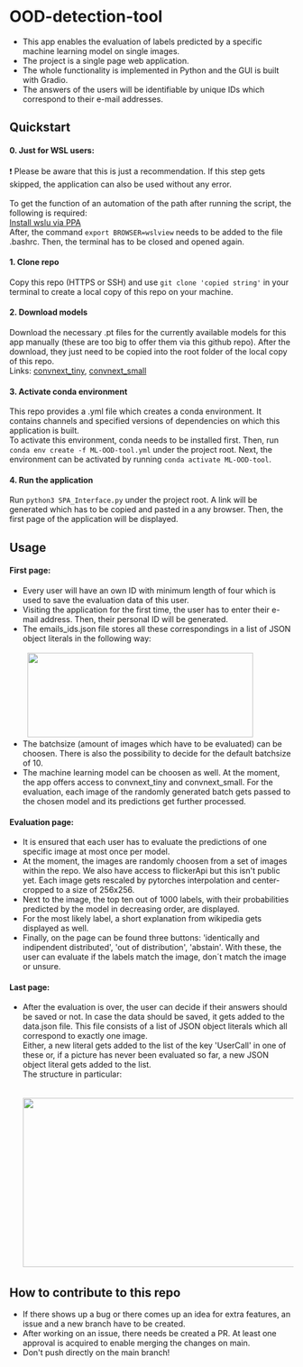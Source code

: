 # OOD-detection-tool

- This app enables the evaluation of labels predicted by a specific machine learning model on single images.
- The project is a single page web application.
- The whole functionality is implemented in Python and the GUI is built with Gradio.
- The answers of the users will be identifiable by unique IDs which correspond to their e-mail addresses.

## Quickstart

#### 0. Just for WSL users:
:exclamation: Please be aware that this is just a recommendation. If this step gets skipped, the application can also be used without any error. \
\
To get the function of an automation of the path after running the script, the following is required: \
[Install wslu via PPA](https://launchpad.net/~wslutilities/+archive/ubuntu/wslu) \
After, the command `export BROWSER=wslview` needs to be added to the file .bashrc. Then, the terminal has to be closed and opened again.

#### 1. Clone repo
Copy this repo (HTTPS or SSH) and use `git clone 'copied string'` in your terminal to create a local copy of this repo on your machine.

#### 2. Download models
Download the necessary .pt files for the currently available models for this app manually (these are too big to offer them via this github repo). After the download, they just need to be copied into the root folder of the local copy of this repo. \
Links: [convnext_tiny](https://nc.mlcloud.uni-tuebingen.de/index.php/s/Xgwt7iYb2TrTJy7), [convnext_small](https://nc.mlcloud.uni-tuebingen.de/index.php/s/3QizZD7NxgAEpiT)

#### 3. Activate conda environment
This repo provides a .yml file which creates a conda environment. It contains channels and specified versions of dependencies on which this application is built. \
To activate this environment, conda needs to be installed first. Then, run `conda env create -f ML-OOD-tool.yml` under the project root. Next, the environment can be activated by running `conda activate ML-OOD-tool`.

#### 4. Run the application
Run `python3 SPA_Interface.py` under the project root. A link will be generated which has to be copied and pasted in a any browser. Then, the first page of the application will be displayed.

## Usage

#### First page:
- Every user will have an own ID with minimum length of four which is used to save the evaluation data of this user.
- Visiting the application for the first time, the user has to enter their e-mail address. Then, their personal ID will be generated.
- The emails_ids.json file stores all these correspondings in a list of JSON object literals in the following way: \
&nbsp; \
&nbsp; <img src="https://github.com/ML-Team-Projekt/OOD-detection-tool/assets/116190225/9ecb80a9-2c34-41ec-b146-79adf0c9a90d)" width="400" height="150">
- The batchsize (amount of images which have to be evaluated) can be choosen. There is also the possibility to decide for the default batchsize of 10.
- The machine learning model can be choosen as well. At the moment, the app offers access to convnext_tiny and convnext_small. For the evaluation, each image of the randomly generated batch gets passed to the chosen model and its predictions get further processed. 

#### Evaluation page:
- It is ensured that each user has to evaluate the predictions of one specific image at most once per model.
- At the moment, the images are randomly choosen from a set of images within the repo. We also have access to flickerApi but this isn't public yet. Each image gets rescaled by pytorches interpolation and center-cropped to a size of 256x256.
-  Next to the image, the top ten out of 1000 labels, with their probabilities predicted by the model in decreasing order, are displayed.
-  For the most likely label, a short explanation from wikipedia gets displayed as well.
-  Finally, on the page can be found three buttons: 'identically and indipendent distributed', 'out of distribution', 'abstain'. With these, the user can evaluate if the labels match the image, don´t match the image or unsure.

#### Last page:
- After the evaluation is over, the user can decide if their answers should be saved or not. In case the data should be saved, it gets added to the data.json file. This file consists of a list of JSON object literals which all correspond to exactly one image. \
Either, a new literal gets added to the list of the key 'UserCall' in one of these or, if a picture has never been evaluated so far, a new JSON object literal gets added to the list. \
The structure in particular: \
&nbsp; \
&nbsp; <img src="https://github.com/ML-Team-Projekt/OOD-detection-tool/assets/116190225/ee999c3c-138d-47f2-91ad-522a6f17e57b" width="600" height="300">

## How to contribute to this repo
- If there shows up a bug or there comes up an idea for extra features, an issue and a new branch have to be created.
- After working on an issue, there needs be created a PR. At least one approval is acquired to enable merging the changes on main.
- Don't push directly on the main branch!
